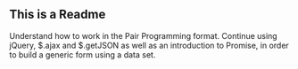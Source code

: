 ## This is a Readme

Understand how to work in the Pair Programming format.
Continue using jQuery, $.ajax and $.getJSON as well as an introduction to Promise, in order to build a generic form using a data set.